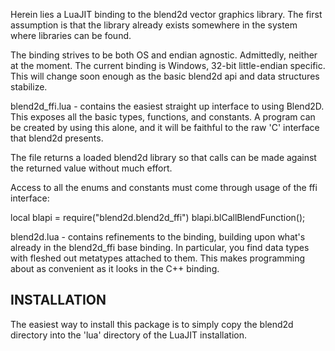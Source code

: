 Herein lies a LuaJIT binding to the blend2d vector graphics library.
The first assumption is that the library already exists somewhere in the system where libraries
can be found.  

The binding strives to be both OS and endian agnostic.  Admittedly, neither at the moment.
The current binding is Windows, 32-bit little-endian specific.  This will change soon enough as the 
basic blend2d api and data structures stabilize.

blend2d_ffi.lua - contains the easiest straight up interface to using Blend2D.  This exposes all the 
basic types, functions, and constants.  A program can be created by using this alone, and it will be
faithful to the raw 'C' interface that blend2d presents.

The file returns a loaded blend2d library so that calls can be made against the returned value
without much effort.

Access to all the enums and constants must come through usage of the ffi interface:

local blapi = require("blend2d.blend2d_ffi")
blapi.blCallBlendFunction();

blend2d.lua - contains refinements to the binding, building upon what's already in the blend2d_ffi
base binding.  In particular, you find data types with fleshed out metatypes attached to them.
This makes programming about as convenient as it looks in the C++ binding.


INSTALLATION
------------

The easiest way to install this package is to simply copy the blend2d directory into the 
'lua' directory of the LuaJIT installation.